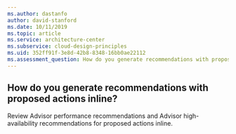 ```yaml
---
ms.author: dastanfo
author: david-stanford
ms.date: 10/11/2019
ms.topic: article
ms.service: architecture-center
ms.subservice: cloud-design-principles
ms.uid: 352ff91f-3e8d-42b8-8348-16bb0ae22112
ms.assessment_question: How do you generate recommendations with proposed actions inline?
---
```

## How do you generate recommendations with proposed actions inline?


Review Advisor performance recommendations and Advisor high-availability recommendations for proposed actions inline.